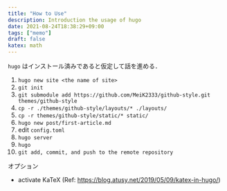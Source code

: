 ```yaml
---
title: "How to Use"
description: Introduction the usage of hugo
date: 2021-08-24T18:38:29+09:00
tags: ["memo"]
draft: false
katex: math
---
```


`hugo` はインストール済みであると仮定して話を進める．

1. `hugo new site <the name of site>`
1. `git init`
1. `git submodule add https://github.com/MeiK2333/github-style.git themes/github-style`
1. `cp -r ./themes/github-style/layouts/* ./layouts/`
1. `cp -r themes/github-style/static/* static/`
1. `hugo new post/first-article.md`
1. edit `config.toml`
1. `hugo server`
1. `hugo`
1. `git add, commit, and push to the remote repository`

オプション

- activate KaTeX (Ref: https://blog.atusy.net/2019/05/09/katex-in-hugo/)
